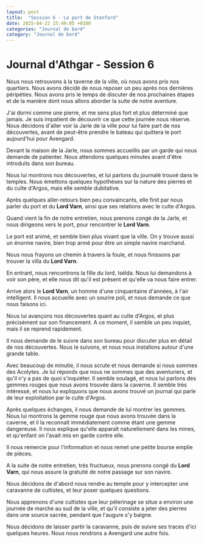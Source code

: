 ```yaml
---
layout: post
title:  "Session 6 - Le port de Stenford"
date: 2025-04-22 15:49:05 +0100
categories: "Journal de bord"
category: "Journal de bord"
---
```


# Journal d'Athgar - Session 6

Nous nous retrouvons à la taverne de la ville, où nous avons pris nos quartiers. Nous avons décidé de nous reposer un peu après nos dernières péripéties. Nous avons pris le temps de discuter de nos prochaines étapes et de la manière dont nous allons aborder la suite de notre aventure.

J'ai dormi comme une pierre, et me sens plus fort et plus déterminé que jamais. Je suis impatient de découvrir ce que cette journée nous réserve.
Nous décidons d'aller voir la Jarle de la ville pour lui faire part de nos découvertes, avant de peut-être prendre le bateau qui quittera le port aujourd'hui pour Avengard.

Devant la maison de la Jarle, nous sommes accueillis par un garde qui nous demande de patienter. Nous attendons quelques minutes avant d'être introduits dans son bureau.

Nous lui montrons nos découvertes, et lui parlons du journalé trouvé dans le temples. Nous émettons quelques hypothèses sur la nature des pierres et du culte d'Argos, mais elle semble dubitative.

Après quelques aller-retours bien peu convaincants, elle finit par nous parler du port et du **Lord Varn**, ainsi que ses relations avec le culte d'Argos.

Quand vient la fin de notre entretien, nous prenons congé de la Jarle, et nous dirigeons vers le port, pour rencontrer le **Lord Varn**.

Le port est animé, et semble bien plus vivant que la ville. On y trouve aussi un énorme navire, bien trop armé pour être un simple navire marchand.

Nous nous frayons un chemin à travers la foule, et nous finissons par trouver la villa du **Lord Varn**.

En entrant, nous rencontrons la fille du lord, Isélda. Nous lui demandons à voir son père, et elle nous dit qu'il est présent et qu'elle va nous faire entrer.

Arrive alors le **Lord Varn**, un homme d'une cinquantaine d'années, à l'air intelligent. Il nous accueille avec un sourire poli, et nous demande ce que nous faisons ici.

Nous lui avançons nos découvertes quant au culte d'Argos, et plus précisément sur son financement. A ce moment, il semble un peu inquiet, mais il se reprend rapidement.

Il nous demande de le suivre dans son bureau pour discuter plus en détail de nos découvertes. Nous le suivons, et nous nous installons autour d'une grande table.

Avec beaucoup de minutie, il nous scrute et nous demande si nous sommes des Acolytes. Je lui réponds que nous ne sommes que des aventuriers, et qu'il n'y a pas de quoi s'inquiéter.
Il semble soulagé, et nous lui parlons des gemmes rouges que nous avons trouvée dans la caverne. Il semble très intéressé, et nous lui expliquons que nous avons trouvé un journal qui parle de leur exploitation par le culte d'Argos.

Après quelques échanges, il nous demande de lui montrer les gemmes. Nous lui montrons la gemme rouge que nous avons trouvée dans la caverne, et il la reconnaît immédiatement comme étant une gemme dangereuse. Il nous explique qu'elle apparaît naturellement dans les mines, et qu'enfant on l'avait mis en garde contre elle.

Il nous remercie pour l'information et nous remet une petite bourse emplie de pièces.

A la suite de notre entretien, très fructueux, nous prenons congé du **Lord Varn**, qui nous assure la gratuité de notre passage sur son navire.

Nous décidons de d'abord nous rendre au temple pour y intercepter une caravanne de cultistes, et leur poser quelques questions.

Nous apprenons d'une cultistes que leur pélerinage se situe a environ une journée de marche au sud de la ville, et qu'il consiste a jeter des pierres dans une source sacrée, pendant que l'augure s'y baigne.

Nous décidons de laisser partir la caravanne, puis de suivre ses traces d'ici quelques heures. Nous nous rendrons a Avengard une autre fois.